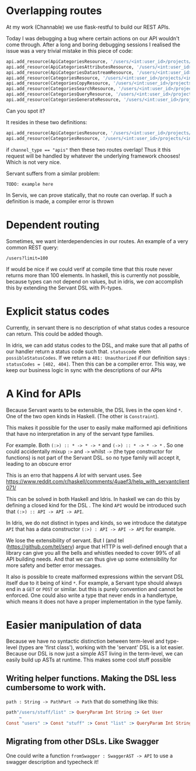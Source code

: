 # Overlapping routes
At my work (Channable) we use flask-restful to build our REST APIs.

Today I was debugging a bug where certain actions on our API wouldn't come through. After a long and boring debugging sessions
I realised the issue was a very trivial mistake in this piece of code:

```python
api.add_resource(ApiCategoriesResource, '/users/<int:user_id>/projects/<int:project_id>/apis/<int:api_id>/categories')
api.add_resource(ApiCategoriesAttributesResource, '/users/<int:user_id>/projects/<int:project_id>/apis/<int:api_id>/categories/<string:category_id>')
api.add_resource(ApiCategoriesDatastreamResource, '/users/<int:user_id>/projects/<int:project_id>/apis/<int:api_id>/categories/<string:category_id>/datastream')
api.add_resource(CategoriesResource, '/users/<int:user_id>/projects/<int:project_id>/<string:channel>/<int:channel_id>/categories')
api.add_resource(CategoriesCopyResource, '/users/<int:user_id>/projects/<int:project_id>/<string:channel>/<int:channel_id>/categories/copy')
api.add_resource(CategoriesSearchResource, '/users/<int:user_id>/projects/<int:project_id>/<string:channel>/<int:channel_id>/categories/search')
api.add_resource(CategoriesQueryResource, '/users/<int:user_id>/projects/<int:project_id>/<string:channel>/<int:channel_id>/categories/query')
api.add_resource(CategoriesGenerateResource, '/users/<int:user_id>/projects/<int:project_id>/<string:channel>/<int:channel_id>/categories/generate')
```

Can you spot it?


It resides in these two definitions:
```python
api.add_resource(ApiCategoriesResource, '/users/<int:user_id>/projects/<int:project_id>/apis/<int:api_id>/categories')
api.add_resource(CategoriesResource, '/users/<int:user_id>/projects/<int:project_id>/<string:channel_type>/<int:channel_id>/categories')
```

if   `channel_type == "apis"` then these two routes overlap! Thus it this request will be handled by whatever the underlying framework chooses!
Which is not very nice. 


Servant suffers from a similar problem:

```
TODO: example here
```




In Servis, we can prove statically, that no route can overlap. If such a definition is made, a compiler error is thrown



# Dependent routing
Sometimes, we want interdependencies in our routes. An example of a very common REST query:

```
/users?limit=100
```

If would be nice if we could verif at compile time that this route never returns more than 100 elements.  In haskell, this is currently not possible, because types can not depend on values, but in idris, we _can_ accomplish this by extending the Servant DSL with Pi-types.


# Explicit status codes
Currently, in servant there is no description of what status codes a resource can return. This could be added though.

In idris, we can add status codes to the DSL, and make sure that all paths of our handler return a status code such that.  `statuscode `elem` possibleStatusCodes`.  If we return a `401: Unauthorized` if our definition says :` statusCodes = [402, 404]`. Then this can be a compiler error.  This way, we keep our business logic in sync with the descriptions of our APIs


# A Kind for APIs
Because Servant wants to be extensible, the DSL lives in the open kind `*`.  One of the two open kinds in Haskell. (The other is `Constraint`).

This makes it possible for the user to easily make malformed api definitions that have no interpretation in any of the servant type families.

For example.  Both `(:>) :: * -> * -> *` and  `(->) :: * -> * -> *` .  So one could accidentally mixup `:>` and `->` whilst `->` (the type constructor for functions) is not part of the Servant DSL. so no type family will accept it, leading to an obscure error 

This is an erro that happens _A lot_ with servant uses. See https://www.reddit.com/r/haskell/comments/4uaef3/help_with_servantclient071/


This can be solved in both Haskell and Idris. In haskell we can do this by defining a closed kind for the DSL . The kind `API` would be introduced such that `(:>) :: API -> API -> API`.

In Idris, we do not distinct in types and kinds, so we introduce the datatype `API` that has a data constructor `(:>) : API -> API -> API` for example.

We lose the extensibility of servant. But I (and tel (https://github.com/tel/serv) argue that HTTP is well-defined enough that a library can give you all the bells and whistles needed to cover 99% of all API building needs. And that we can thus give up some extensibility for more safety and better error messages.

It also is possible to create malformed expressions within the servant DSL itself due to it being of kind `*`. 
For example, a Servant type should always end in a `GET` or `POST` or similar. but this is purely convention and cannot be enforced.  One could also write a type that never ends in a handlertype, which means it does not have a proper implementation in the type family.


# Easier manipulation of data
Because we have no syntactic distinction between term-level and type-level (types are 'first class'), working with the 'servant' DSL is a lot easier. Because our DSL is now just a simple AST living in the term-level, we can easily build up ASTs at runtime. This makes some cool stuff possible

## Writing helper functions. Making the DSL less cumbersome to work with.
 `path : String -> PathPart -> Path`  that do something like this:

  ```idris
  path"/users/stuff/list" :> QueryParam Int String :> Get User
       ~
  Const "users" :> Const "stuff" :> Const "list" :> QueryParam Int String :> Get User
  ```

## Migrating from other DSLs.  Like Swagger
One could write a function `fromSwagger : SwaggerAST -> API` to use a swagger description and typecheck it!


  
